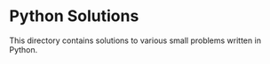 # Python Solutions

This directory contains solutions to various small problems written in Python.


